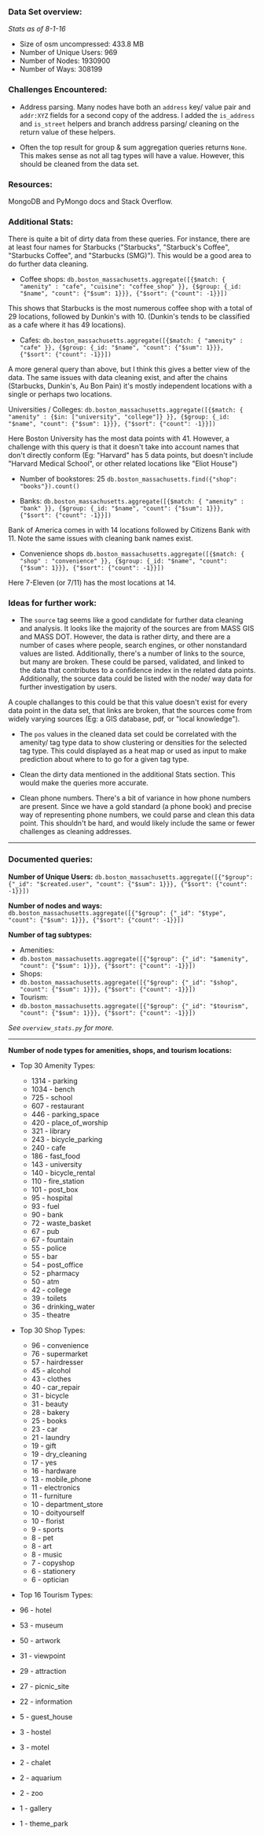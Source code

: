 ### Data Set overview:

*Stats as of 8-1-16*

- Size of osm uncompressed: 433.8 MB
- Number of Unique Users: 969
- Number of Nodes: 1930900
- Number of Ways: 308199


### Challenges Encountered:

- Address parsing. Many nodes have both an `address` key/ value pair and `addr:XYZ` fields for a second copy of the address. I added the `is_address` and `is_street` helpers and branch address parsing/ cleaning on the return value of these helpers. 

- Often the top result for group & sum aggregation queries returns `None`. This makes sense as not all tag types will have a value. However, this should be cleaned from the data set.


### Resources:

MongoDB and PyMongo docs and Stack Overflow.


### Additional Stats:

There is quite a bit of dirty data from these queries. For instance, there are at least four names for Starbucks ("Starbucks", "Starbuck's Coffee", "Starbucks Coffee", and "Starbucks (SMG)"). This would be a good area to do further data cleaning.

- Coffee shops:
`db.boston_massachusetts.aggregate([{$match: { "amenity" : "cafe", "cuisine": "coffee_shop" }}, {$group: {_id: "$name", "count": {"$sum": 1}}}, {"$sort": {"count": -1}}])`

This shows that Starbucks is the most numerous coffee shop with a total of 29 locations, followed by Dunkin's with 10. (Dunkin's tends to be classified as a cafe where it has 49 locations).



- Cafes:
`db.boston_massachusetts.aggregate([{$match: { "amenity" : "cafe" }}, {$group: {_id: "$name", "count": {"$sum": 1}}}, {"$sort": {"count": -1}}])`

A more general query than above, but I think this gives a better view of the data. The same issues with data cleaning exist, and after the chains (Starbucks, Dunkin's, Au Bon Pain) it's mostly independent locations with a single or perhaps two locations.


Universities / Colleges:
`db.boston_massachusetts.aggregate([{$match: { "amenity" : {$in: ["university", "college"]} }}, {$group: {_id: "$name", "count": {"$sum": 1}}}, {"$sort": {"count": -1}}])`

Here Boston University has the most data points with 41. However, a challenge with this query is that it doesn't take into account names that don't directly conform (Eg: "Harvard" has 5 data points, but doesn't include "Harvard Medical School", or other related locations like "Eliot House")

- Number of bookstores: 25
`db.boston_massachusetts.find({"shop": "books"}).count()`

- Banks:
`db.boston_massachusetts.aggregate([{$match: { "amenity" : "bank" }}, {$group: {_id: "$name", "count": {"$sum": 1}}}, {"$sort": {"count": -1}}])`

Bank of America comes in with 14 locations followed by Citizens Bank with 11. Note the same issues with cleaning bank names exist.

- Convenience shops
`db.boston_massachusetts.aggregate([{$match: { "shop" : "convenience" }}, {$group: {_id: "$name", "count": {"$sum": 1}}}, {"$sort": {"count": -1}}])`

Here 7-Eleven (or 7/11) has the most locations at 14.




### Ideas for further work:

- The `source` tag seems like a good candidate for further data cleaning and analysis. It looks like the majority of the sources are from MASS GIS and MASS DOT. However, the data is rather dirty, and there are a number of cases where people, search engines, or other nonstandard values are listed. Additionally, there's a number of links to the source, but many are broken. These could be parsed, validated, and linked to the data that contributes to a confidence index in the related data points. Additionally, the source data could be listed with the node/ way data for further investigation by users. 

A couple challanges to this could be that this value doesn't exist for every data point in the data set, that links are broken, that the sources come from widely varying sources (Eg: a GIS database, pdf, or "local knowledge"). 

- The `pos` values in the cleaned data set could be correlated with the amenity/ tag type data to show clustering or densities for the selected tag type. This could displayed as a heat map or used as input to make prediction about where to to go for a given tag type.

- Clean the dirty data mentioned in the additional Stats section. This would make the queries more accurate.
- Clean phone numbers. There's a bit of variance in how phone numbers are present. Since we have a gold standard (a phone book) and precise way of representing phone numbers, we could parse and clean this data point. This shouldn't be hard, and would likely include the same or fewer challenges as cleaning addresses.


---

### Documented queries:

**Number of Unique Users:**
`db.boston_massachusetts.aggregate([{"$group": {"_id": "$created.user", "count": {"$sum": 1}}}, {"$sort": {"count": -1}}])`

**Number of nodes and ways:**
`db.boston_massachusetts.aggregate([{"$group": {"_id": "$type", "count": {"$sum": 1}}}, {"$sort": {"count": -1}}])`

**Number of tag subtypes:**

- Amenities:
 -  `db.boston_massachusetts.aggregate([{"$group": {"_id": "$amenity", "count": {"$sum": 1}}}, {"$sort": {"count": -1}}])`
- Shops:
 -  `db.boston_massachusetts.aggregate([{"$group": {"_id": "$shop", "count": {"$sum": 1}}}, {"$sort": {"count": -1}}])`
- Tourism:
 -  `db.boston_massachusetts.aggregate([{"$group": {"_id": "$tourism", "count": {"$sum": 1}}}, {"$sort": {"count": -1}}])`


*See `overview_stats.py` for more.*

---

**Number of node types for amenities, shops, and tourism locations:**

- Top 30 Amenity Types:
  - 1314 - parking
  - 1034 - bench
  - 725 - school
  - 607 - restaurant
  - 446 - parking_space
  - 420 - place_of_worship
  - 321 - library
  - 243 - bicycle_parking
  - 240 - cafe
  - 186 - fast_food
  - 143 - university
  - 140 - bicycle_rental
  - 110 - fire_station
  - 101 - post_box
  - 95 - hospital
  - 93 - fuel
  - 90 - bank
  - 72 - waste_basket
  - 67 - pub
  - 67 - fountain
  - 55 - police
  - 55 - bar
  - 54 - post_office
  - 52 - pharmacy
  - 50 - atm
  - 42 - college
  - 39 - toilets
  - 36 - drinking_water
  - 35 - theatre

- Top 30 Shop Types:
  - 96 - convenience
  - 76 - supermarket
  - 57 - hairdresser
  - 45 - alcohol
  - 43 - clothes
  - 40 - car_repair
  - 31 - bicycle
  - 31 - beauty
  - 28 - bakery
  - 25 - books
  - 23 - car
  - 21 - laundry
  - 19 - gift
  - 19 - dry_cleaning
  - 17 - yes
  - 16 - hardware
  - 13 - mobile_phone
  - 11 - electronics
  - 11 - furniture
  - 10 - department_store
  - 10 - doityourself
  - 10 - florist
  - 9 - sports
  - 8 - pet
  - 8 - art
  - 8 - music
  - 7 - copyshop
  - 6 - stationery
  - 6 - optician

 - Top 16 Tourism Types:
  - 96 - hotel
  - 53 - museum
  - 50 - artwork
  - 31 - viewpoint
  - 29 - attraction
  - 27 - picnic_site
  - 22 - information
  - 5 - guest_house
  - 3 - hostel
  - 3 - motel
  - 2 - chalet
  - 2 - aquarium
  - 2 - zoo
  - 1 - gallery
  - 1 - theme_park
